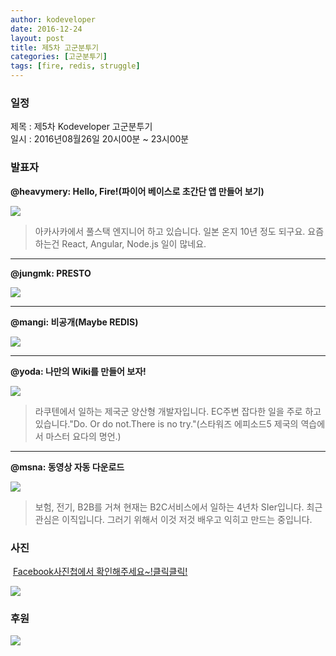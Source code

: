```yaml
---
author: kodeveloper
date: 2016-12-24
layout: post
title: 제5차 고군분투기
categories: [고군분투기]
tags: [fire, redis, struggle]
---
```


### 일정

제목 : 제5차 Kodeveloper 고군분투기  
일시 : 2016년08월26일 20시00분 ~ 23시00분

### 발표자

**@heavymery: Hello, Fire!(파이어 베이스로 초간단 앱 만들어 보기)**

![](https://user-images.githubusercontent.com/2956728/52773021-58c71c80-307d-11e9-94b1-b6899f463c7c.jpg)

>아카사카에서 풀스택 엔지니어 하고 있습니다. 일본 온지 10년 정도 되구요. 요즘 하는건 React, Angular, Node.js 일이 많네요.

---

**@jungmk: PRESTO**

![](https://user-images.githubusercontent.com/2956728/52773105-844a0700-307d-11e9-821f-82a70d164c9d.jpg)

>

---

**@mangi: 비공개(Maybe REDIS)**

![](https://user-images.githubusercontent.com/2956728/52773283-ee62ac00-307d-11e9-9ba7-e0a06c4d4c2d.png)

>

---

**@yoda: 나만의 Wiki를 만들어 보자!**

![](https://user-images.githubusercontent.com/2956728/52773392-2833b280-307e-11e9-87c1-f7657957ba5a.jpg)

>라쿠텐에서 일하는 제국군 양산형 개발자입니다. EC주변 잡다한 일을 주로 하고 있습니다."Do. Or do not.There is no try."(스타워즈 에피소드5 제국의 역습에서 마스터 요다의 명언.)

---

**@msna: 동영상 자동 다운로드**

![](https://user-images.githubusercontent.com/2956728/52773476-5b764180-307e-11e9-9196-eed4a4451518.jpg)

>보험, 전기, B2B를 거쳐 현재는 B2C서비스에서 일하는 4년차 SIer입니다. 최근 관심은 이직입니다. 그러기 위해서 이것 저것 배우고 익히고 만드는 중입니다.


### 사진

 [Facebook사진첩에서 확인해주세요~!클릭클릭!](https://www.facebook.com/media/set/?set=oa.1835024580075612&type=3)

![](https://user-images.githubusercontent.com/2956728/52773581-a98b4500-307e-11e9-8815-6d9f97fc88aa.jpg)

### 후원

![](https://user-images.githubusercontent.com/2956728/52772896-01c14780-307d-11e9-81b0-b2911dd57b9d.png)
